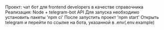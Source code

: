 Проект: чат бот для frontend developers в качестве справочника
Реализация: Node + telegram-bot API
Для запуска необходимо установить пакеты 
'npm ci'
После запустить проект
'npm start'
Открыть telegram и перейти по ссылке на бота, указанной в .env(.env.example)